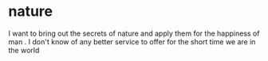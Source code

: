 # nature
I want to bring out the secrets of nature and apply them for the happiness of man . I don't know of any better service to offer for the short time we are in the world
